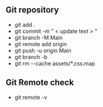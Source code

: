 
## Git repository

- git add .
- git commit -m " < update text > "
- git branch -M Main
- git remote add origin
- git push -u origin Main
- git branch -b
- git rm --cache assets/*.css.map



## Git Remote check
- git remote -v
